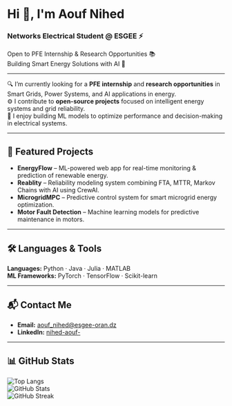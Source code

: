 # Hi 👋, I'm Aouf Nihed

### Networks Electrical Student @ ESGEE ⚡  
Open to PFE Internship & Research Opportunities 📚  
Building Smart Energy Solutions with AI 🤖

---

🔍 I’m currently looking for a **PFE internship** and **research opportunities** in Smart Grids, Power Systems, and AI applications in energy.  
⚙️ I contribute to **open-source projects** focused on intelligent energy systems and grid reliability.  
🔬 I enjoy building ML models to optimize performance and decision-making in electrical systems.

---

## 🚀 Featured Projects

- **EnergyFlow** – ML-powered web app for real-time monitoring & prediction of renewable energy.  
- **Reablity** – Reliability modeling system combining FTA, MTTR, Markov Chains with AI using CrewAI.  
- **MicrogridMPC** – Predictive control system for smart microgrid energy optimization.  
- **Motor Fault Detection** – Machine learning models for predictive maintenance in motors.

---

## 🛠️ Languages & Tools

**Languages:** Python · Java · Julia · MATLAB  
**ML Frameworks:** PyTorch · TensorFlow · Scikit-learn

---

## 📬 Contact Me

- **Email:** [aouf_nihed@esgee-oran.dz](mailto:aouf_nihed@esgee-oran.dz)  
- **LinkedIn:** [nihed-aouf-](https://www.linkedin.com/in/nihed-aouf-/)

---

## 📊 GitHub Stats

![Top Langs](https://github-readme-stats.vercel.app/api/top-langs?username=aoufnihed&show_icons=true&locale=en&layout=compact)  
![GitHub Stats](https://github-readme-stats.vercel.app/api?username=aoufnihed&show_icons=true&locale=en)  
![GitHub Streak](https://github-readme-streak-stats.herokuapp.com/?user=aoufnihed)
